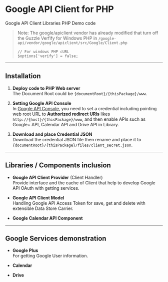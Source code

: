 Google API Client for PHP
=====================

Google API Client Libraries PHP Demo code

> Note: The google/apiclient vendor has already modified that turn off the Guzzle Verfify for Windows PHP in `/google-api/vendor/google/apiclient/src/Google/Client.php`
>```
>// For windows PHP cURL
>$options['verify'] = false;
>```

---

Installation
------------

1. **Deploy code to PHP Web server**  
  The Document Root could be `{documentRoot}/{thisPackage}/www`.

2. **Setting Google API Console**  
  In [Google API Console](https://console.developers.google.com), you need to set a credential including pointing web root URL to **Authorized redirect URIs** likes `http://{host}/{thisPackage}/www`, and then enable APIs such as Google+ API, Calendar API and Drive API in Library.

3. **Download and place Credential JSON**  
  Download the credential JSON file then rename and place it to `{documentRoot}/{thisPackage}/files/client_secret.json`.

---

Libraries / Components inclusion
--------------------------------

- **Google API Client Provider** (Client Handler)  
  Provide interface and the cache of Client that help to develop Google API OAuth with getting services.
  
- **Google API Client Model**  
  Handling Google API Access Token for save, get and delete with extensible Data Store Carrier.
  
- **Google Calendar API Component**  

---

Google Services demonstration
-----------------------------

- **Google Plus**  
  For getting Google User information.
    
- **Calendar**

- **Drive**
